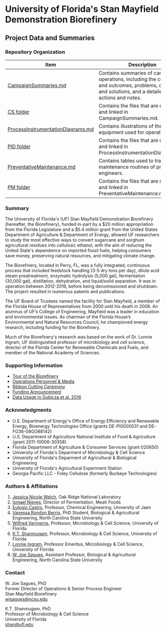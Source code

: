 # University of Florida's Stan Mayfield Demonstration Biorefinery
## Project Data and Summaries

### Repository Organization
| Item | Description |
| ----------- | ----------- |
| [CampaignSummaries.md](CampaignSummaries.md) | Contains summaries of campaign operations, including the conditions and outcomes, problems, challenges, and solutions, and a detailed list of actions and notes. |
| [CS folder](CS) | Contains the files that are described and linked in CampaignSummaries.md. |
| [ProcessInstrumentationDiagrams.md](ProcessInstrumentationDiagrams.md) | Contains illustrations of the equipment used for operations. |
| [PID folder](PID) | Contains the files that are described and linked in ProcessInstrumentationDiagrams.md. |
| [PreventativeMaintenance.md](PreventativeMaintenance.md) | Contains tables used to track the maintenance routines of process engineers. |
| [PM folder](PM) | Contains the files that are described and linked in PreventativeMaintenance.md. |

### Summary
The University of Florida's (UF) Stan Mayfield Demonstration Biorefinery (hereafter, the Biorefinery), funded in-part by a $20 million appropriation from the Florida Legislature and a $5.4 million grant from the United States Department of Agriculture & Department of Energy, allowed UF researchers to study the most effective ways to convert sugarcane and sorghum agricultural residues into cellulosic ethanol, with the aim of reducing the United State's dependence on imported fossil fuels, helping consumers save money, preserving natural resources, and mitigating climate change.

The Biorefinery, located in Perry, FL, was a fully integrated, continuous process that included feedstock handling (3-5 dry tons per day), dilute acid steam preatreatment, enzymatic hydrolysis (5,000 gal), fermentation (30,000 gal), distillation, dehydration, and liquid/solid separation. It was in operation between 2012-2016, before being decomissioned and shutdown. The project resulted in numerous patents and publications.

The UF Board of Trustees named the facility for Stan Mayfield, a member of the Florida House of Representatives from 2000 until his death in 2008. An alumnus of UF’s College of Engineering, Mayfield was a leader in education and environmental issues. As chairman of the Florida House’s Environmental and Natural Resources Council, he championed energy research, including funding for the Biorefinery. 

Much of the Biorefinery's research was based on the work of Dr. Lonnie Ingram, UF distinguished professor of microbiology and cell science, director of the Florida Center for Renewable Chemicals and Fuels, and member of the National Academy of Sciences.

### Supporting Information
* [Tour of the Biorefinery](https://www.youtube.com/watch?v=cKX7svmyv80&t=1s)
* [Operations Personnel & Media](https://fcrc.ifas.ufl.edu/stan-mayfield-biorefinery/)
* [Ribbon Cutting Ceremony](https://fcrc.ifas.ufl.edu/media/fcrcifasufledu/smb/SM-Dedication.pdf)
* [Funding Announcement](https://www.energy.gov/articles/usda-and-doe-award-biomass-research-and-development-grants-reduce-americas-reliance)
* [Data Usage in Gubicza et al. 2016](other/Gubicza_et_al._2016.pdf)

### Acknowledgments
* U.S. Department of Energy's Office of Energy Efficiency and Renewable Energy, Bioenergy Technologies Office (grants DE-PI0000031 and DE-FG36-08GO88142)
* U.S. Department of Agriculture National Institute of Food & Agriculture (grant 2011-10006-30358)
* Florida Department of Agriculture & Consumer Services (grant 020650)
* University of Florida's Deparment of Microbiology & Cell Science
* University of Florida's Deparment of Agricultural & Biological Engineering
* University of Florida's Agricultural Experiment Station 
* Georgia Pacific LLC - Foley Cellulose (formerly Buckeye Technologies)

### Authors & Affiliations
1. [Jessica Nicole Welch](https://www.ornl.gov/staff-profile/jessica-n-welch), Oak Ridge National Laboratory
2. [Ismael Nieves](https://www.linkedin.com/in/ismael-nieves-70698052/), Director of Fermentation, Meati Foods
3. [Eulogio Castro](http://www4.ujaen.es/~ecastro/), Professor, Chemical Engineering, University of Jaen
4. [Vanessa Rondon Berrio](https://www.linkedin.com/in/vanessa-rondon-berrio-biotech/), PhD Student, Biological & Agricultural Engineering, North Carolina State University
5. [Wilfred Vermerris](https://microcell.ufl.edu/people/faculty-directory/vermerris/), Professor, Microbiology & Cell Science, University of Florida
6. [K.T. Shanmugam](https://microcell.ufl.edu/people/faculty-directory/shanmugam/), Professor, Microbiology & Cell Science, University of Florida
7. [Lonnie Ingram](https://microcell.ufl.edu/people/faculty-directory/ingram/), Professor Emeritus, Microbiology & Cell Science, University of Florida
8. [W. Joe Sagues](https://www.bae.ncsu.edu/people/wjsagues/), Assistant Professor, Biological & Agricultural Engineering, North Carolina State University

### Contact
W. Joe Sagues, PhD  
Former Director of Operations & Senior Process Engineer  
Stan Mayfield Biorefinery  
wjsagues@ncsu.edu  

K.T. Shanmugam, PhD  
Professor of Microbiology & Cell Science  
University of Florida  
shan@ufl.edu  
